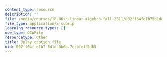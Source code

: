 ```yaml
---
content_type: resource
description: ''
file: /media/courses/18-06sc-linear-algebra-fall-2011/002ff64fe1b75d1d8b6b7ccbfe3f3d83_zWxhmBCdvFs.vtt
file_type: application/x-subrip
learning_resource_types: []
ocw_type: OCWFile
resourcetype: Other
title: 3play caption file
uid: 002ff64f-e1b7-5d1d-8b6b-7ccbfe3f3d83
---
```

